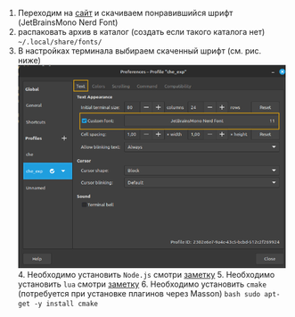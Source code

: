 1. Переходим на [сайт](https://www.nerdfonts.com/font-downloads) и скачиваем понравившийся шрифт (JetBrainsMono Nerd Font)  
2. распаковать архив в каталог (создать если такого каталога нет)
`~/.local/share/fonts/`
3. В настройках терминала выбираем скаченный шрифт (см. рис. ниже)
	![](../images/neovim_font.png)
	4.  Необходимо установить `Node.js` смотри [заметку]( obsidian://open?vault=notes&file=linux%2F%D0%A3%D0%BF%D1%80%D0%B0%D0%B2%D0%BB%D0%B5%D0%BD%D0%B8%D0%B5%20%D0%B2%D0%B5%D1%80%D1%81%D0%B8%D1%8F%D0%BC%D0%B8%20Node.js%20%D0%B8%20NPM%20%D1%81%20%D0%BF%D0%BE%D0%BC%D0%BE%D1%89%D1%8C%D1%8E%20NVM)
	5. Необходимо установить `lua` смотри [заметку](obsidian://open?vault=notes&file=lua%2F%D0%A3%D1%81%D1%82%D0%B0%D0%BD%D0%BE%D0%B2%D0%BA%D0%B0%20lua%20%D0%B2%20linux)
	6. Необходимо установить `cmake` (потребуется при установке плагинов через Masson)
		```bash
			sudo apt-get -y install cmake
		```